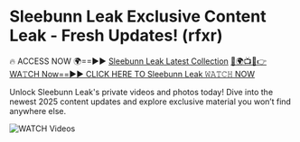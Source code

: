 # Sleebunn Leak Exclusive Content Leak - Fresh Updates! (rfxr)

🔥 ACCESS NOW 🌍==►► <a href="https://tinyurl.com/3fjeunct" rel="nofollow">Sleebunn Leak Latest Collection</a></h3>
[🔴🌍📺📱👉WA𝚃CH Now==►► CLICK HERE TO Sleebunn Leak 𝚆𝙰𝚃𝙲𝙷 NOW](https://tinyurl.com/3fjeunct)

Unlock Sleebunn Leak's private videos and photos today! Dive into the newest 2025 content updates and explore exclusive material you won’t find anywhere else.


<a href="https://tinyurl.com/3fjeunct" rel="nofollow" data-target="animated-image.originalLink"><img src="https://camo.githubusercontent.com/8a4f000d20f83aca3bf7ec5f350d767afa0574a8a352519fd8cfa583a6f93a33/68747470733a2f2f692e696d6775722e636f6d2f644a486b345a712e676966" alt="WATCH Videos" data-canonical-src="https://i.imgur.com/dJHk4Zq.gif" style="max-width: 100%; display: inline-block;" data-target="animated-image.originalImage"></a>
